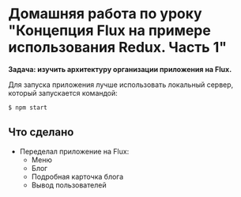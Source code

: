 # Домашняя работа по уроку "Концепция Flux на примере использования Redux. Часть 1"

**Задача: изучить архитектуру организации приложения на Flux.**

Для запуска приложения лучше использовать локальный сервер, который запускается командой:

```bash
$ npm start
```

## Что сделано

* Переделал приложение на Flux:
    * Меню
    * Блог
    * Подробная карточка блога
    * Вывод пользователей